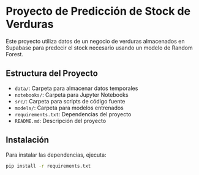 # Proyecto de Predicción de Stock de Verduras

Este proyecto utiliza datos de un negocio de verduras almacenados en Supabase para predecir el stock necesario usando un modelo de Random Forest.

## Estructura del Proyecto

- `data/`: Carpeta para almacenar datos temporales
- `notebooks/`: Carpeta para Jupyter Notebooks
- `src/`: Carpeta para scripts de código fuente
- `models/`: Carpeta para modelos entrenados
- `requirements.txt`: Dependencias del proyecto
- `README.md`: Descripción del proyecto

## Instalación

Para instalar las dependencias, ejecuta:

```sh
pip install -r requirements.txt
